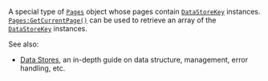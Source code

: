 A special type of [`Pages`](https://create.roblox.com/docs/reference/engine/classes/Pages) object whose pages contain
[`DataStoreKey`](https://create.roblox.com/docs/reference/engine/classes/DataStoreKey) instances. [`Pages:GetCurrentPage()`](https://create.roblox.com/docs/reference/engine/classes/Pages#GetCurrentPage) can be used to
retrieve an array of the [`DataStoreKey`](https://create.roblox.com/docs/reference/engine/classes/DataStoreKey) instances.

See also:

- [Data Stores](https://create.roblox.com/docs/cloud-services/datastores), an in-depth guide on
data structure, management, error handling, etc.